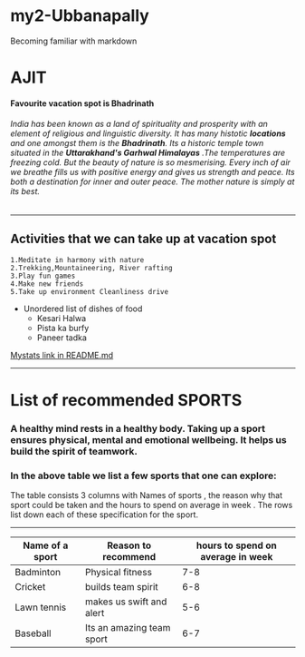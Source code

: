 # my2-Ubbanapally
Becoming familiar with markdown

# AJIT

#### Favourite vacation spot is Bhadrinath

 ###### India has been known as a land of spirituality and prosperity with an element of religious and linguistic diversity. It has many histotic **locations** and one amongst them is the **Bhadrinath**. Its a historic temple town situated in the __Uttarakhand's Garhwal Himalayas__ .The temperatures are freezing cold. But the beauty of nature is so mesmerising. Every inch of air we breathe fills us with positive energy and gives us strength and peace. Its both a destination for inner and outer peace. The mother nature is simply at its best.

---
## Activities that we can take up at vacation spot
    1.Meditate in harmony with nature
    2.Trekking,Mountaineering, River rafting
    3.Play fun games
    4.Make new friends
    5.Take up environment Cleanliness drive

* Unordered list of dishes of food
    * Kesari Halwa
    * Pista ka burfy
    * Paneer tadka

[Mystats link in README.md](MyStats.md) 

---
# List of recommended SPORTS<br>
###  A healthy mind rests in a healthy body. Taking up a sport ensures  physical, mental and emotional wellbeing. It helps us build the spirit of teamwork.

### In the above table we list a few sports that one can explore: <br>
The table consists 3 columns with Names of sports , the reason why that sport could be taken and the hours to spend on average in week . The rows list down each of these specification for the sport.

 --- 
| Name of a sport | Reason to recommend | hours to spend on average in week |
| --- | --- | --- |
|Badminton| Physical fitness | 7-8|
|Cricket | builds team spirit |   6-8  |
| Lawn tennis | makes us swift and alert |  5-6  |
| Baseball | Its an amazing team sport | 6-7 |



